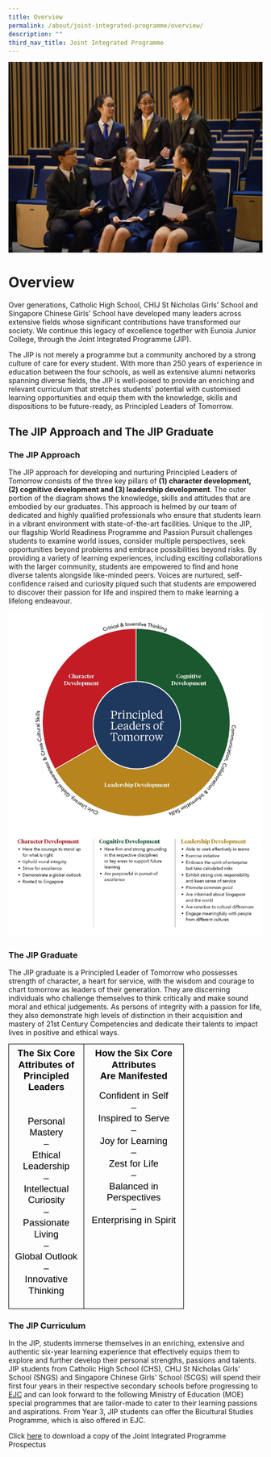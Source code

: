 ```yaml
---
title: Overview
permalink: /about/joint-integrated-programme/overview/
description: ""
third_nav_title: Joint Integrated Programme
---
```

![](/images/jip%20overview.jpg)

# Overview

Over generations, Catholic High School, CHIJ St Nicholas Girls’ School and Singapore Chinese Girls’ School have developed many leaders across extensive fields whose significant contributions have transformed our society. We continue this legacy of excellence together with Eunoia Junior College, through the Joint Integrated Programme (JIP). 

The JIP is not merely a programme but a community anchored by a strong culture of care for every student.  With more than 250 years of experience in education between the four schools, as well as extensive alumni networks spanning diverse fields, the JIP is well-poised to provide an enriching and relevant curriculum that stretches students’ potential with customised learning opportunities and equip them with the knowledge, skills and dispositions to be future-ready, as Principled Leaders of Tomorrow.

## The JIP Approach and The JIP Graduate

### The JIP Approach 


The JIP approach for developing and nurturing Principled Leaders of Tomorrow consists of the three key pillars of **(1) character development, (2) cognitive development and (3) leadership development**. The outer portion of the diagram shows the knowledge, skills and attitudes that are embodied by our graduates. 
This approach is helmed by our team of dedicated and highly qualified professionals who ensure that students learn in a vibrant environment with state-of-the-art facilities. Unique to the JIP, our flagship World Readiness Programme and Passion Pursuit challenges students to examine world issues, consider multiple perspectives, seek opportunities beyond problems and embrace possibilities beyond risks. By providing a variety of learning experiences, including exciting collaborations with the larger community, students are empowered to find and hone diverse talents alongside like-minded peers. Voices are nurtured, self-confidence raised and curiosity piqued such that students are empowered to discover their passion for life and inspired them to make learning a lifelong endeavour.

![](/images/the%20jip%20approach-2023.png)

### The JIP Graduate
The JIP graduate is a Principled Leader of Tomorrow who possesses strength of character, a heart for service, with the wisdom and courage to chart tomorrow as leaders of their generation. They are discerning individuals who challenge themselves to think critically and make sound moral and ethical judgements. As persons of integrity with a passion for life, they also demonstrate high levels of distinction in their acquisition and mastery of 21st Century Competencies and dedicate their talents to impact lives in positive and ethical ways.


<table style="border:none;border-collapse:collapse;"><colgroup><col width="149"><col width="198"></colgroup><tbody><tr style="height:40.35pt"><td style="border-left:solid #000000 1pt;border-right:solid #000000 1pt;border-bottom:solid #000000 1pt;border-top:solid #000000 1pt;vertical-align:top;padding:5pt 5pt 5pt 5pt;overflow:hidden;overflow-wrap:break-word;"><p style="line-height:1.2;text-align: center;margin-top:0pt;margin-bottom:0pt;" dir="ltr"><span style="font-size:14pt;font-family:'Quattrocento Sans',sans-serif;color:#000000;background-color:transparent;font-weight:700;font-style:normal;font-variant:normal;text-decoration:none;vertical-align:baseline;white-space:pre;white-space:pre-wrap;">The Six Core Attributes of</span></p><p style="line-height:1.2;text-align: center;margin-top:0pt;margin-bottom:0pt;" dir="ltr"><span style="font-size:14pt;font-family:'Quattrocento Sans',sans-serif;color:#000000;background-color:transparent;font-weight:700;font-style:normal;font-variant:normal;text-decoration:none;vertical-align:baseline;white-space:pre;white-space:pre-wrap;">Principled Leaders</span><span style="font-size:14pt;font-family:'Quattrocento Sans',sans-serif;color:#000000;background-color:transparent;font-weight:700;font-style:normal;font-variant:normal;text-decoration:none;vertical-align:baseline;white-space:pre;white-space:pre-wrap;"><br></span><span style="font-size:14pt;font-family:'Quattrocento Sans',sans-serif;color:#000000;background-color:transparent;font-weight:700;font-style:normal;font-variant:normal;text-decoration:none;vertical-align:baseline;white-space:pre;white-space:pre-wrap;"><br><br></span></p><p style="line-height:1.2;text-align: center;margin-top:0pt;margin-bottom:0pt;" dir="ltr"><span style="font-size:14pt;font-family:'Quattrocento Sans',sans-serif;color:#000000;background-color:transparent;font-weight:400;font-style:normal;font-variant:normal;text-decoration:none;vertical-align:baseline;white-space:pre;white-space:pre-wrap;">Personal Mastery</span></p><p style="line-height:1.2;text-align: center;margin-top:0pt;margin-bottom:0pt;" dir="ltr"><span style="font-size:14pt;font-family:'Quattrocento Sans',sans-serif;color:#000000;background-color:transparent;font-weight:400;font-style:normal;font-variant:normal;text-decoration:none;vertical-align:baseline;white-space:pre;white-space:pre-wrap;">–</span></p><p style="line-height:1.2;text-align: center;margin-top:0pt;margin-bottom:0pt;" dir="ltr"><span style="font-size:14pt;font-family:'Quattrocento Sans',sans-serif;color:#000000;background-color:transparent;font-weight:400;font-style:normal;font-variant:normal;text-decoration:none;vertical-align:baseline;white-space:pre;white-space:pre-wrap;">Ethical Leadership</span></p><p style="line-height:1.2;text-align: center;margin-top:0pt;margin-bottom:0pt;" dir="ltr"><span style="font-size:14pt;font-family:'Quattrocento Sans',sans-serif;color:#000000;background-color:transparent;font-weight:400;font-style:normal;font-variant:normal;text-decoration:none;vertical-align:baseline;white-space:pre;white-space:pre-wrap;">–</span></p><p style="line-height:1.2;text-align: center;margin-top:0pt;margin-bottom:0pt;" dir="ltr"><span style="font-size:14pt;font-family:'Quattrocento Sans',sans-serif;color:#000000;background-color:transparent;font-weight:400;font-style:normal;font-variant:normal;text-decoration:none;vertical-align:baseline;white-space:pre;white-space:pre-wrap;">Intellectual Curiosity</span></p><p style="line-height:1.2;text-align: center;margin-top:0pt;margin-bottom:0pt;" dir="ltr"><span style="font-size:14pt;font-family:'Quattrocento Sans',sans-serif;color:#000000;background-color:transparent;font-weight:400;font-style:normal;font-variant:normal;text-decoration:none;vertical-align:baseline;white-space:pre;white-space:pre-wrap;">–</span></p><p style="line-height:1.2;text-align: center;margin-top:0pt;margin-bottom:0pt;" dir="ltr"><span style="font-size:14pt;font-family:'Quattrocento Sans',sans-serif;color:#000000;background-color:transparent;font-weight:400;font-style:normal;font-variant:normal;text-decoration:none;vertical-align:baseline;white-space:pre;white-space:pre-wrap;">Passionate Living</span></p><p style="line-height:1.2;text-align: center;margin-top:0pt;margin-bottom:0pt;" dir="ltr"><span style="font-size:14pt;font-family:'Quattrocento Sans',sans-serif;color:#000000;background-color:transparent;font-weight:400;font-style:normal;font-variant:normal;text-decoration:none;vertical-align:baseline;white-space:pre;white-space:pre-wrap;">–</span></p><p style="line-height:1.2;text-align: center;margin-top:0pt;margin-bottom:0pt;" dir="ltr"><span style="font-size:14pt;font-family:'Quattrocento Sans',sans-serif;color:#000000;background-color:transparent;font-weight:400;font-style:normal;font-variant:normal;text-decoration:none;vertical-align:baseline;white-space:pre;white-space:pre-wrap;">Global Outlook</span></p><p style="line-height:1.2;text-align: center;margin-top:0pt;margin-bottom:0pt;" dir="ltr"><span style="font-size:14pt;font-family:'Quattrocento Sans',sans-serif;color:#000000;background-color:transparent;font-weight:400;font-style:normal;font-variant:normal;text-decoration:none;vertical-align:baseline;white-space:pre;white-space:pre-wrap;">–</span></p><p style="line-height:1.2;text-align: center;margin-top:0pt;margin-bottom:0pt;" dir="ltr"><span style="font-size:14pt;font-family:'Quattrocento Sans',sans-serif;color:#000000;background-color:transparent;font-weight:400;font-style:normal;font-variant:normal;text-decoration:none;vertical-align:baseline;white-space:pre;white-space:pre-wrap;">Innovative Thinking</span></p><br></td><td style="border-left:solid #000000 1pt;border-right:solid #000000 1pt;border-bottom:solid #000000 1pt;border-top:solid #000000 1pt;vertical-align:top;padding:5pt 5pt 5pt 5pt;overflow:hidden;overflow-wrap:break-word;"><p style="line-height:1.2;text-align: center;margin-top:0pt;margin-bottom:0pt;" dir="ltr"><span style="font-size:14pt;font-family:'Quattrocento Sans',sans-serif;color:#000000;background-color:transparent;font-weight:700;font-style:normal;font-variant:normal;text-decoration:none;vertical-align:baseline;white-space:pre;white-space:pre-wrap;">How the Six Core Attributes</span></p><p style="line-height:1.2;text-align: center;margin-top:0pt;margin-bottom:0pt;" dir="ltr"><span style="font-size:14pt;font-family:'Quattrocento Sans',sans-serif;color:#000000;background-color:transparent;font-weight:700;font-style:normal;font-variant:normal;text-decoration:none;vertical-align:baseline;white-space:pre;white-space:pre-wrap;">Are Manifested</span></p><br><p style="line-height:1.2;text-align: center;margin-top:0pt;margin-bottom:0pt;" dir="ltr"><span style="font-size:14pt;font-family:'Quattrocento Sans',sans-serif;color:#000000;background-color:transparent;font-weight:400;font-style:normal;font-variant:normal;text-decoration:none;vertical-align:baseline;white-space:pre;white-space:pre-wrap;">Confident in Self</span></p><p style="line-height:1.2;text-align: center;margin-top:0pt;margin-bottom:0pt;" dir="ltr"><span style="font-size:14pt;font-family:'Quattrocento Sans',sans-serif;color:#000000;background-color:transparent;font-weight:400;font-style:normal;font-variant:normal;text-decoration:none;vertical-align:baseline;white-space:pre;white-space:pre-wrap;">–</span></p><p style="line-height:1.2;text-align: center;margin-top:0pt;margin-bottom:0pt;" dir="ltr"><span style="font-size:14pt;font-family:'Quattrocento Sans',sans-serif;color:#000000;background-color:transparent;font-weight:400;font-style:normal;font-variant:normal;text-decoration:none;vertical-align:baseline;white-space:pre;white-space:pre-wrap;">Inspired to Serve</span></p><p style="line-height:1.2;text-align: center;margin-top:0pt;margin-bottom:0pt;" dir="ltr"><span style="font-size:14pt;font-family:'Quattrocento Sans',sans-serif;color:#000000;background-color:transparent;font-weight:400;font-style:normal;font-variant:normal;text-decoration:none;vertical-align:baseline;white-space:pre;white-space:pre-wrap;">–</span></p><p style="line-height:1.2;text-align: center;margin-top:0pt;margin-bottom:0pt;" dir="ltr"><span style="font-size:14pt;font-family:'Quattrocento Sans',sans-serif;color:#000000;background-color:transparent;font-weight:400;font-style:normal;font-variant:normal;text-decoration:none;vertical-align:baseline;white-space:pre;white-space:pre-wrap;">Joy for Learning</span></p><p style="line-height:1.2;text-align: center;margin-top:0pt;margin-bottom:0pt;" dir="ltr"><span style="font-size:14pt;font-family:'Quattrocento Sans',sans-serif;color:#000000;background-color:transparent;font-weight:400;font-style:normal;font-variant:normal;text-decoration:none;vertical-align:baseline;white-space:pre;white-space:pre-wrap;">–</span></p><p style="line-height:1.2;text-align: center;margin-top:0pt;margin-bottom:0pt;" dir="ltr"><span style="font-size:14pt;font-family:'Quattrocento Sans',sans-serif;color:#000000;background-color:transparent;font-weight:400;font-style:normal;font-variant:normal;text-decoration:none;vertical-align:baseline;white-space:pre;white-space:pre-wrap;">Zest for Life</span></p><p style="line-height:1.2;text-align: center;margin-top:0pt;margin-bottom:0pt;" dir="ltr"><span style="font-size:14pt;font-family:'Quattrocento Sans',sans-serif;color:#000000;background-color:transparent;font-weight:400;font-style:normal;font-variant:normal;text-decoration:none;vertical-align:baseline;white-space:pre;white-space:pre-wrap;">–</span></p><p style="line-height:1.2;text-align: center;margin-top:0pt;margin-bottom:0pt;" dir="ltr"><span style="font-size:14pt;font-family:'Quattrocento Sans',sans-serif;color:#000000;background-color:transparent;font-weight:400;font-style:normal;font-variant:normal;text-decoration:none;vertical-align:baseline;white-space:pre;white-space:pre-wrap;">Balanced in Perspectives</span></p><p style="line-height:1.2;text-align: center;margin-top:0pt;margin-bottom:0pt;" dir="ltr"><span style="font-size:14pt;font-family:'Quattrocento Sans',sans-serif;color:#000000;background-color:transparent;font-weight:400;font-style:normal;font-variant:normal;text-decoration:none;vertical-align:baseline;white-space:pre;white-space:pre-wrap;">–</span></p><p style="line-height:1.2;text-align: center;margin-top:0pt;margin-bottom:0pt;" dir="ltr"><span style="font-size:14pt;font-family:'Quattrocento Sans',sans-serif;color:#000000;background-color:transparent;font-weight:400;font-style:normal;font-variant:normal;text-decoration:none;vertical-align:baseline;white-space:pre;white-space:pre-wrap;">Enterprising in Spirit</span></p></td></tr></tbody></table>

### The JIP Curriculum
In the JIP, students immerse themselves in an enriching, extensive and authentic six-year learning experience that effectively equips them to explore and further develop their personal strengths, passions and talents.
JIP students from Catholic High School (CHS), CHIJ St Nicholas Girls’ School (SNGS) and Singapore Chinese Girls’ School (SCGS) will spend their first four years in their respective secondary schools before progressing to [EJC](http://eunoiajc.moe.edu.sg/) and can look forward to the following Ministry of Education (MOE) special programmes that are tailor-made to cater to their learning passions and aspirations.  From Year 3, JIP students can offer the Bicultural Studies Programme, which is also offered in EJC.

Click [here](https://drive.google.com/file/d/1wnjt30AeCY4L-VZwnaF6yYQEALu_3rWY/view?usp=sharing) to download a copy of the Joint Integrated Programme Prospectus